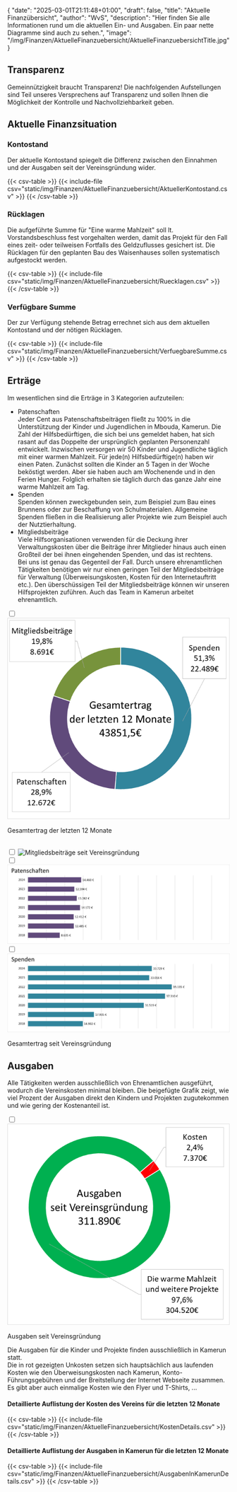 {
    "date": "2025-03-01T21:11:48+01:00",
    "draft": false,
    "title": "Aktuelle Finanzübersicht",
    "author": "WvS",
    "description": "Hier finden Sie alle Informationen rund um die aktuellen Ein- und Ausgaben. Ein paar nette Diagramme sind auch zu sehen.",
    "image": "/img/Finanzen/AktuelleFinanzuebersicht/AktuelleFinanzuebersichtTitle.jpg"
}
## Transparenz
Gemeinnützigkeit braucht Transparenz!
Die nachfolgenden Aufstellungen sind Teil unseres Versprechens auf Transparenz und sollen Ihnen die Möglichkeit der Kontrolle und Nachvollziehbarkeit geben.

## Aktuelle Finanzsituation
### Kontostand  
Der aktuelle Kontostand spiegelt die Differenz zwischen den Einnahmen und der Ausgaben seit der Vereinsgründung wider. 
<div class="kleine-tabelle">
{{< csv-table >}}
{{< include-file csv="static/img/Finanzen/AktuelleFinanzuebersicht/AktuellerKontostand.csv" >}}
{{< /csv-table >}}
</div>  

### Rücklagen  
Die aufgeführte Summe für \"Eine warme Mahlzeit\" soll lt. Vorstandsbeschluss fest vorgehalten werden, damit das Projekt für den Fall eines zeit- oder teilweisen Fortfalls des Geldzuflusses gesichert ist. Die Rücklagen für den geplanten Bau des Waisenhauses sollen systematisch aufgestockt werden.
<div class="kleine-tabelle">
{{< csv-table >}}
{{< include-file csv="static/img/Finanzen/AktuelleFinanzuebersicht/Ruecklagen.csv" >}}
{{< /csv-table >}}
</div>  

### Verfügbare Summe
Der zur Verfügung stehende Betrag errechnet sich aus dem aktuellen Kontostand und der nötigen Rücklagen. 
<div class="kleine-tabelle">
{{< csv-table >}}
{{< include-file csv="static/img/Finanzen/AktuelleFinanzuebersicht/VerfuegbareSumme.csv" >}}
{{< /csv-table >}}
</div>  

## Erträge
Im wesentlichen sind die Erträge in 3 Kategorien aufzuteilen:
- Patenschaften  
Jeder Cent aus Patenschaftsbeiträgen fließt zu 100% in die Unterstützung der Kinder und Jugendlichen in Mbouda, Kamerun.
Die Zahl der Hilfsbedürftigen, die sich bei uns gemeldet haben, hat sich rasant auf das Doppelte der ursprünglich geplanten Personenzahl entwickelt. Inzwischen versorgen wir 50 Kinder und Jugendliche täglich mit einer warmen Mahlzeit. Für jede(n) Hilfsbedürftige(n) haben wir einen Paten. Zunächst sollten die Kinder an 5 Tagen in der Woche beköstigt werden. Aber sie haben auch am Wochenende und in den Ferien Hunger. Folglich erhalten sie täglich durch das ganze Jahr eine warme Mahlzeit am Tag.
- Spenden  
Spenden können zweckgebunden sein, zum Beispiel zum Bau eines Brunnens oder zur Beschaffung von Schulmaterialen. Allgemeine Spenden fließen in die Realisierung aller Projekte wie zum Beispiel auch der Nutztierhaltung.
- Mitgliedsbeiträge  
Viele Hilfsorganisationen verwenden für die Deckung ihrer Verwaltungskosten über die Beiträge ihrer Mitglieder hinaus auch einen Großteil der bei ihnen eingehenden Spenden, und das ist rechtens.  
Bei uns ist genau das Gegenteil der Fall. Durch unsere ehrenamtlichen Tätigkeiten benötigen wir nur einen geringen Teil der Mitgliedsbeiträge für Verwaltung (Überweisungskosten, Kosten für den Internetauftritt etc.). Den überschüssigen Teil der Mitgliedsbeiträge können wir unseren Hilfsprojekten zuführen.
Auch das Team in Kamerun arbeitet ehrenamtlich.

<input type="checkbox" id="expand-image1" />
<label for="expand-image1">
  <img src="/img/Finanzen/AktuelleFinanzuebersicht/GesamtErtrag.png#imagemd" alt="Gesamtertrag der letzten 12 Monate" />
</label>
<p class="imagemd-caption">Gesamtertrag der letzten 12 Monate</p>
<br>

<div>
<input type="checkbox" id="expand-image2" />
<label for="expand-image2">
  <img src="/img/Finanzen/AktuelleFinanzuebersicht/MitgliedsbeiträgeHistorisch.png#imagemd" alt="Mitgliedsbeiträge seit Vereinsgründung" />
</label>
<div>
</div>
<input type="checkbox" id="expand-image3" />
<label for="expand-image3">
  <img src="/img/Finanzen/AktuelleFinanzuebersicht/PatenschaftenHistorisch.png#imagemd" alt="Patenschaftsbeiträge seit Vereinsgründung" />
</label>
<div>
</div>
<input type="checkbox" id="expand-image4" />
<label for="expand-image4">
  <img src="/img/Finanzen/AktuelleFinanzuebersicht/SpendenHistorisch.png#imagemd" alt="Spenden seit Vereinsgründung" />
</label>
</div>
<p class="imagemd-caption">Gesamtertrag seit Vereinsgründung</p>

## Ausgaben
Alle Tätigkeiten werden ausschließlich von Ehrenamtlichen ausgeführt, wodurch die Vereinskosten minimal bleiben. Die beigefügte Grafik zeigt, wie viel Prozent der Ausgaben direkt den Kindern und Projekten zugutekommen und wie gering der Kostenanteil ist.

<input type="checkbox" id="expand-image5" />
<label for="expand-image5">
  <img src="/img/Finanzen/AktuelleFinanzuebersicht/AusgabenHistorisch.png#imagemd"     alt="Ausgaben seit Vereinsgründung" />
</label>
<p class="imagemd-caption">Ausgaben seit Vereinsgründung</p>

Die Ausgaben für die Kinder und Projekte finden ausschließlich in Kamerun statt.  
Die in rot gezeigten Unkosten setzen sich hauptsächlich aus laufenden Kosten wie den Überweisungskosten nach Kamerun, Konto-Führungsgebühren und der Breitstellung der Internet Webseite zusammen. Es gibt aber auch einmalige Kosten wie den Flyer und T-Shirts, ... 

#### Detaillierte Auflistung der Kosten des Vereins für die letzten 12 Monate
<div class="finanzen-tabelle">
{{< csv-table >}}
{{< include-file csv="static/img/Finanzen/AktuelleFinanzuebersicht/KostenDetails.csv" >}}
{{< /csv-table >}}
</div>  

#### Detaillierte Auflistung der Ausgaben in Kamerun für die letzten 12 Monate
<div class="finanzen-tabelle">
{{< csv-table >}}
{{< include-file csv="static/img/Finanzen/AktuelleFinanzuebersicht/AusgabenInKamerunDetails.csv" >}}
{{< /csv-table >}}
</div>  

<br>
<script>
  document.addEventListener("DOMContentLoaded", function () {
    const cells = document.querySelectorAll(".kleine-tabelle tbody td");
    cells.forEach(cell => {
      const value = parseFloat(cell.textContent); // Konvertiere den Zellenwert in eine Zahl
      if (value < 0) {
        cell.style.color = "red"; // Färbe die Zelle rot
        cell.style.fontWeight = "bold"; // Optional: Hebe sie hervor
      }
    });
  });
  document.addEventListener("DOMContentLoaded", function () {
    const cells = document.querySelectorAll(".finanzen-tabelle tbody td");
    cells.forEach(cell => {
      const value = parseFloat(cell.textContent); // Konvertiere den Zellenwert in eine Zahl
      if (value < 0) {
        cell.style.color = "red"; // Färbe die Zelle rot
        //cell.style.fontWeight = "bold"; // Optional: Hebe sie hervor
      }
    });
  });
</script>